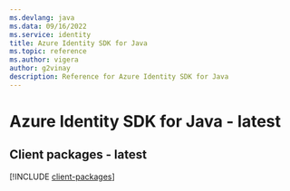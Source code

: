 ```yaml
---
ms.devlang: java
ms.data: 09/16/2022
ms.service: identity
title: Azure Identity SDK for Java
ms.topic: reference
ms.author: vigera
author: g2vinay
description: Reference for Azure Identity SDK for Java
---
```

# Azure Identity SDK for Java - latest

## Client packages - latest
[!INCLUDE [client-packages](identity-client-index.md)]